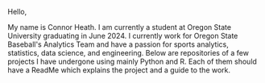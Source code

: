 Hello,

My name is Connor Heath. I am currently a student at Oregon State University graduating in June 2024. I currently work for Oregon State Baseball's Analytics Team and have a passion for sports analytics, statistics, data science, and engineering. Below are repositories of a few projects I have undergone using mainly Python and R. Each of them should have a ReadMe which explains the project and a guide to the work.

